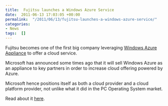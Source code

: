 ```yaml
---
title:  Fujitsu launches a Windows Azure Service
date:  2011-06-13 17:03:05 +00:00
permalink:  "/2011/06/13/fujitsu-launches-a-windows-azure-service/"
categories:
- News
tags:  []
---
```

<p>Fujitsu becomes one of the first big company leveraging <a href="http://www.microsoft.com/windowsazure/appliance/">Windows Azure Appliance</a> to offer a cloud service.</p>  <p>Microsoft has announced some times ago that it will sell Windows Azure as an appliance to key partners in order to increase cloud offering powered by Azure.</p>  <p>Microsoft hence positions itself as both a cloud provider and a cloud platform provider, not unlike what it did in the PC Operating System market.</p>  <p>Read about it <a href="http://blogs.msdn.com/b/windowsazure/archive/2011/06/07/just-announced-fujitsu-launches-global-cloud-platform-service-powered-by-windows-azure.aspx">here</a>.</p>